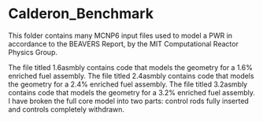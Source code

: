 # Calderon_Benchmark
This folder contains many MCNP6 input files used to model a PWR in accordance to the BEAVERS Report, by the MIT Computational Reactor Physics Group.

The file titled 1.6asmbly contains code that models the geometry for a 1.6% enriched fuel assembly.
The file titled 2.4asmbly contains code that models the geometry for a 2.4% enriched fuel assembly.
The file titled 3.2asmbly contains code that models the geometry for a 3.2% enriched fuel assembly.
I have broken the full core model into two parts: control rods fully inserted and controls completely withdrawn.
